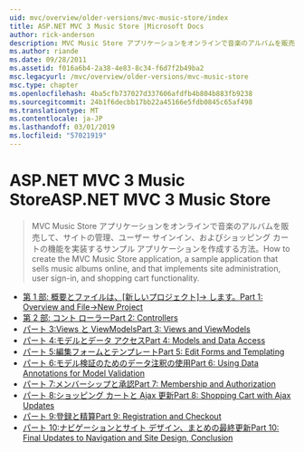 ```yaml
---
uid: mvc/overview/older-versions/mvc-music-store/index
title: ASP.NET MVC 3 Music Store |Microsoft Docs
author: rick-anderson
description: MVC Music Store アプリケーションをオンラインで音楽のアルバムを販売して、ユーザー サインインのサイトの管理を実装するサンプル アプリケーションを作成する方法をしています.
ms.author: riande
ms.date: 09/28/2011
ms.assetid: f016a6b4-2a38-4e83-8c34-f6d7f2b49ba2
msc.legacyurl: /mvc/overview/older-versions/mvc-music-store
msc.type: chapter
ms.openlocfilehash: 4ba5cfb737027d337606afdfb4b804b883fb9238
ms.sourcegitcommit: 24b1f6decbb17bb22a45166e5fdb0845c65af498
ms.translationtype: MT
ms.contentlocale: ja-JP
ms.lasthandoff: 03/01/2019
ms.locfileid: "57021919"
---
```

<a name="aspnet-mvc-3-music-store"></a><span data-ttu-id="2a657-103">ASP.NET MVC 3 Music Store</span><span class="sxs-lookup"><span data-stu-id="2a657-103">ASP.NET MVC 3 Music Store</span></span>
====================
> <span data-ttu-id="2a657-104">MVC Music Store アプリケーションをオンラインで音楽のアルバムを販売して、サイトの管理、ユーザー サインイン、およびショッピング カートの機能を実装するサンプル アプリケーションを作成する方法。</span><span class="sxs-lookup"><span data-stu-id="2a657-104">How to create the MVC Music Store application, a sample application that sells music albums online, and that implements site administration, user sign-in, and shopping cart functionality.</span></span>


- <span data-ttu-id="2a657-105">[第 1 部: 概要とファイルは、[新しいプロジェクト]-> します。](mvc-music-store-part-1.md)</span><span class="sxs-lookup"><span data-stu-id="2a657-105">[Part 1: Overview and File->New Project](mvc-music-store-part-1.md)</span></span>
- [<span data-ttu-id="2a657-106">第 2 部: コント ローラー</span><span class="sxs-lookup"><span data-stu-id="2a657-106">Part 2: Controllers</span></span>](mvc-music-store-part-2.md)
- [<span data-ttu-id="2a657-107">パート 3:Views と ViewModels</span><span class="sxs-lookup"><span data-stu-id="2a657-107">Part 3: Views and ViewModels</span></span>](mvc-music-store-part-3.md)
- [<span data-ttu-id="2a657-108">パート 4:モデルとデータ アクセス</span><span class="sxs-lookup"><span data-stu-id="2a657-108">Part 4: Models and Data Access</span></span>](mvc-music-store-part-4.md)
- [<span data-ttu-id="2a657-109">パート 5:編集フォームとテンプレート</span><span class="sxs-lookup"><span data-stu-id="2a657-109">Part 5: Edit Forms and Templating</span></span>](mvc-music-store-part-5.md)
- [<span data-ttu-id="2a657-110">パート 6:モデル検証のためのデータ注釈の使用</span><span class="sxs-lookup"><span data-stu-id="2a657-110">Part 6: Using Data Annotations for Model Validation</span></span>](mvc-music-store-part-6.md)
- [<span data-ttu-id="2a657-111">パート 7:メンバーシップと承認</span><span class="sxs-lookup"><span data-stu-id="2a657-111">Part 7: Membership and Authorization</span></span>](mvc-music-store-part-7.md)
- [<span data-ttu-id="2a657-112">パート 8:ショッピング カートと Ajax 更新</span><span class="sxs-lookup"><span data-stu-id="2a657-112">Part 8: Shopping Cart with Ajax Updates</span></span>](mvc-music-store-part-8.md)
- [<span data-ttu-id="2a657-113">パート 9:登録と精算</span><span class="sxs-lookup"><span data-stu-id="2a657-113">Part 9: Registration and Checkout</span></span>](mvc-music-store-part-9.md)
- [<span data-ttu-id="2a657-114">パート 10:ナビゲーションとサイト デザイン、まとめの最終更新</span><span class="sxs-lookup"><span data-stu-id="2a657-114">Part 10: Final Updates to Navigation and Site Design, Conclusion</span></span>](mvc-music-store-part-10.md)
